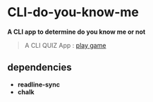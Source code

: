 # CLI-do-you-know-me
**A CLI app to determine do you know me or not**

> A CLI QUIZ App : [play game](https://replit.com/@manishkumar001/CLI-do-you-know-me?embed=1&output=1#index.js)

## dependencies ##
* **readline-sync**
* **chalk**
